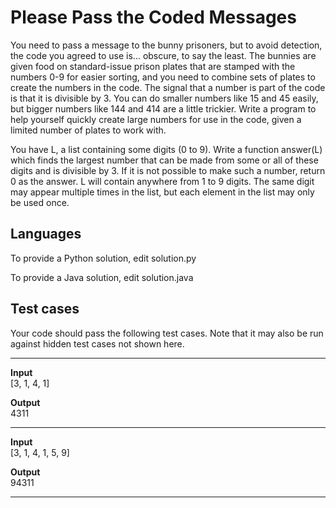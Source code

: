 # Please Pass the Coded Messages

You need to pass a message to the bunny prisoners, but to avoid detection, the code you agreed to use is... obscure, to say the least. The bunnies are given food on standard-issue prison plates that are stamped with the numbers 0-9 for easier sorting, and you need to combine sets of plates to create the numbers in the code. The signal that a number is part of the code is that it is divisible by 3. You can do smaller numbers like 15 and 45 easily, but bigger numbers like 144 and 414 are a little trickier. Write a program to help yourself quickly create large numbers for use in the code, given a limited number of plates to work with.

You have L, a list containing some digits (0 to 9). Write a function answer(L) which finds the largest number that can be made from some or all of these digits and is divisible by 3. If it is not possible to make such a number, return 0 as the answer. L will contain anywhere from 1 to 9 digits.  The same digit may appear multiple times in the list, but each element in the list may only be used once.

## Languages

To provide a Python solution, edit solution.py

To provide a Java solution, edit solution.java

## Test cases

Your code should pass the following test cases. Note that it may also be run against hidden test cases not shown here.

***

**Input**  
[3, 1, 4, 1]

**Output**  
4311

***

**Input**  
[3, 1, 4, 1, 5, 9]

**Output**  
94311

***